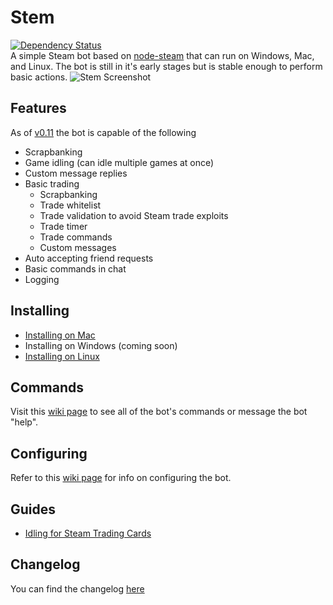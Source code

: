 Stem
====
[![Dependency Status](https://david-dm.org/Alvinlz/stem.png)](https://david-dm.org/Alvinlz/stem)   
A simple Steam bot based on [node-steam](https://github.com/seishun/node-steam) that can run on Windows, Mac, and Linux. The bot is still in it's early stages but is stable enough to perform basic actions.
![Stem Screenshot](https://alvinl.com/cache/stem-github.png)
## Features
As of [v0.11](https://github.com/Alvinlz/stem/releases/tag/v0.11) the bot is capable of the following
- Scrapbanking
- Game idling (can idle multiple games at once)
- Custom message replies
- Basic trading
  - Scrapbanking
  - Trade whitelist
  - Trade validation to avoid Steam trade exploits
  - Trade timer
  - Trade commands
  - Custom messages
- Auto accepting friend requests
- Basic commands in chat
- Logging

## Installing
- [Installing on Mac](https://github.com/Alvinlz/stem/wiki/Installing-on-Mac)
- Installing on Windows (coming soon)
- [Installing on Linux](https://github.com/Alvinlz/stem/wiki/Installing-on-Linux)

## Commands
Visit this [wiki page](https://github.com/Alvinlz/stem/wiki/Commands) to see all of the bot's commands or message the bot "help".

## Configuring
Refer to this [wiki page](https://github.com/Alvinlz/stem/wiki/Configuring-the-bot) for info on configuring the bot.

## Guides
- [Idling for Steam Trading Cards](https://github.com/Alvinlz/stem/wiki/Idling-for-Steam-Trading-Cards)

## Changelog
You can find the changelog [here](https://github.com/Alvinlz/stem/releases)
